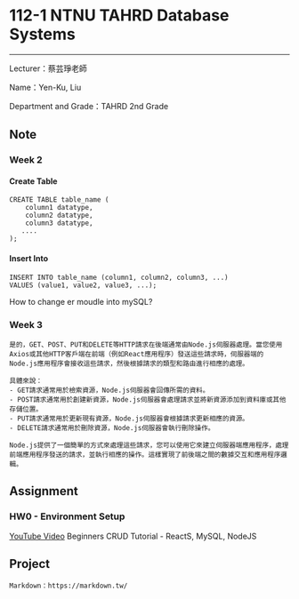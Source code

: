 # 112-1 NTNU TAHRD Database Systems
---
Lecturer：蔡芸琤老師

Name：Yen-Ku, Liu

Department and Grade：TAHRD 2nd Grade

## Note
### Week 2
#### Create Table
```SQL=
CREATE TABLE table_name (
    column1 datatype,
    column2 datatype,
    column3 datatype,
   ....
);
```
#### Insert Into
```SQL=
INSERT INTO table_name (column1, column2, column3, ...)
VALUES (value1, value2, value3, ...);
```

How to change er moudle into mySQL?

### Week 3
```
是的，GET、POST、PUT和DELETE等HTTP請求在後端通常由Node.js伺服器處理。當您使用Axios或其他HTTP客戶端在前端（例如React應用程序）發送這些請求時，伺服器端的Node.js應用程序會接收這些請求，然後根據請求的類型和路由進行相應的處理。

具體來說：
- GET請求通常用於檢索資源，Node.js伺服器會回傳所需的資料。
- POST請求通常用於創建新資源，Node.js伺服器會處理請求並將新資源添加到資料庫或其他存儲位置。
- PUT請求通常用於更新現有資源，Node.js伺服器會根據請求更新相應的資源。
- DELETE請求通常用於刪除資源，Node.js伺服器會執行刪除操作。

Node.js提供了一個簡單的方式來處理這些請求，您可以使用它來建立伺服器端應用程序，處理前端應用程序發送的請求，並執行相應的操作。這樣實現了前後端之間的數據交互和應用程序邏輯。
```
## Assignment
### HW0 - Environment Setup

[YouTube Video](https://youtu.be/CdIlyaEeyC8)  Beginners CRUD Tutorial - ReactS, MySQL, NodeJS



## Project

```
Markdown：https://markdown.tw/
```
